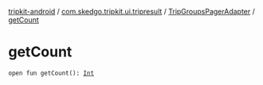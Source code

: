 [tripkit-android](../../index.md) / [com.skedgo.tripkit.ui.tripresult](../index.md) / [TripGroupsPagerAdapter](index.md) / [getCount](./get-count.md)

# getCount

`open fun getCount(): `[`Int`](https://kotlinlang.org/api/latest/jvm/stdlib/kotlin/-int/index.html)